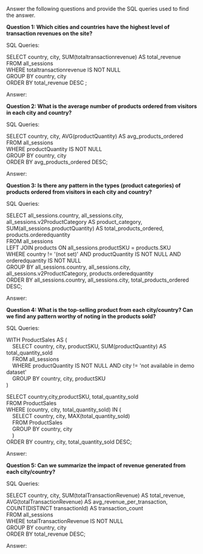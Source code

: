 Answer the following questions and provide the SQL queries used to find the answer.

    
**Question 1: Which cities and countries have the highest level of transaction revenues on the site?**


SQL Queries: 

SELECT country, city, SUM(totaltransactionrevenue) AS total_revenue <br/> 
FROM all_sessions <br/> 
WHERE totaltransactionrevenue IS NOT NULL <br/> 
GROUP BY country, city <br/> 
ORDER BY total_revenue DESC ;


Answer:




**Question 2: What is the average number of products ordered from visitors in each city and country?**


SQL Queries:

SELECT country, city, AVG(productQuantity) AS avg_products_ordered <br/>
FROM all_sessions <br/>
WHERE productQuantity IS NOT NULL <br/>
GROUP BY country, city <br/>
ORDER BY avg_products_ordered DESC;



Answer:





**Question 3: Is there any pattern in the types (product categories) of products ordered from visitors in each city and country?**


SQL Queries:

SELECT all_sessions.country, all_sessions.city, all_sessions.v2ProductCategory AS product_category, SUM(all_sessions.productQuantity) AS total_products_ordered, products.orderedquantity <br/>
FROM all_sessions <br/>
LEFT JOIN products ON all_sessions.productSKU = products.SKU <br/>
WHERE country != '(not set)' AND productQuantity IS NOT NULL AND orderedquantity IS NOT NULL <br/>
GROUP BY all_sessions.country, all_sessions.city, all_sessions.v2ProductCategory, products.orderedquantity <br/>
ORDER BY all_sessions.country, all_sessions.city, total_products_ordered DESC; 


Answer:





**Question 4: What is the top-selling product from each city/country? Can we find any pattern worthy of noting in the products sold?**


SQL Queries:

WITH ProductSales AS ( <br/>
&nbsp;&nbsp;&nbsp;&nbsp;SELECT country, city, productSKU, SUM(productQuantity) AS total_quantity_sold <br/>
&nbsp;&nbsp;&nbsp;&nbsp;FROM all_sessions <br/>
&nbsp;&nbsp;&nbsp;&nbsp;WHERE productQuantity IS NOT NULL AND city != 'not available in demo dataset' <br/>
&nbsp;&nbsp;&nbsp;&nbsp;GROUP BY country, city, productSKU <br/>
) <br/>

SELECT country,city,productSKU, total_quantity_sold<br/>
FROM ProductSales<br/>
WHERE (country, city, total_quantity_sold) IN (<br/>
&nbsp;&nbsp;&nbsp;&nbsp;SELECT country, city, MAX(total_quantity_sold) <br/>
&nbsp;&nbsp;&nbsp;&nbsp;FROM ProductSales<br/>
&nbsp;&nbsp;&nbsp;&nbsp;GROUP BY country, city<br/>
&nbsp;&nbsp;&nbsp;&nbsp;)<br/>
ORDER BY country, city, total_quantity_sold DESC;

Answer:





**Question 5: Can we summarize the impact of revenue generated from each city/country?**

SQL Queries:

SELECT country, city, SUM(totalTransactionRevenue) AS total_revenue, AVG(totalTransactionRevenue) AS avg_revenue_per_transaction, COUNT(DISTINCT transactionId) AS transaction_count <br/>
FROM all_sessions <br/>
WHERE totalTransactionRevenue IS NOT NULL <br/>
GROUP BY country, city <br/>
ORDER BY total_revenue DESC; <br/>


Answer:







